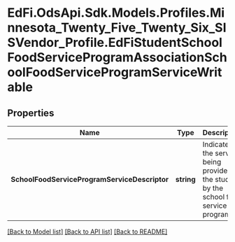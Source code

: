 # EdFi.OdsApi.Sdk.Models.Profiles.Minnesota_Twenty_Five_Twenty_Six_SISVendor_Profile.EdFiStudentSchoolFoodServiceProgramAssociationSchoolFoodServiceProgramServiceWritable

## Properties

Name | Type | Description | Notes
------------ | ------------- | ------------- | -------------
**SchoolFoodServiceProgramServiceDescriptor** | **string** | Indicates the service being provided to the student by the school food service program. | 

[[Back to Model list]](../README.md#documentation-for-models) [[Back to API list]](../README.md#documentation-for-api-endpoints) [[Back to README]](../README.md)

